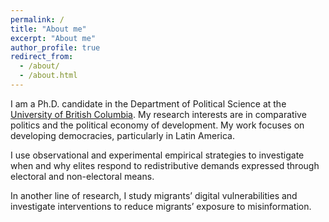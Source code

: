 ```yaml
---
permalink: /
title: "About me"
excerpt: "About me"
author_profile: true
redirect_from: 
  - /about/
  - /about.html
---
```


I am a Ph.D. candidate in the Department of Political Science at the [University of British Columbia](https://politics.ubc.ca/graduate/). My research interests are in comparative politics and the political economy of development. My work focuses on developing democracies, particularly in Latin America.

I use observational and experimental empirical strategies to investigate when and why elites respond to redistributive demands expressed through electoral and non-electoral means.

In another line of research, I study migrants’ digital vulnerabilities and investigate interventions to reduce migrants’ exposure to misinformation. 

<!-- I am an affiliated researcher at the [Centro Latam Digital](https://centrolatam.digital/).-->


